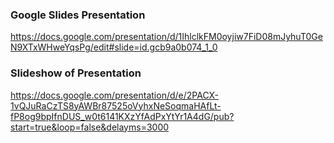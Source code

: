 ### Google Slides Presentation
https://docs.google.com/presentation/d/1IhlclkFM0oyjiw7FiD08mJyhuT0GeN9XTxWHweYqsPg/edit#slide=id.gcb9a0b074_1_0

### Slideshow of Presentation
https://docs.google.com/presentation/d/e/2PACX-1vQJuRaCzTS8yAWBr87525oVyhxNeSoqmaHAfLt-fP8og9bpIfnDUS_w0t6141KXzYfAdPxYtYr1A4dG/pub?start=true&loop=false&delayms=3000
